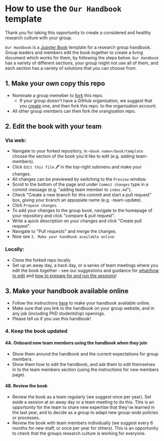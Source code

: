 # How to use the `Our Handbook` template

Thank you for taking this opportunity to create a considered and healthy research culture with your group.

`Our Handbook` is a [Jupyter Book](http://jupyterbook.org/) template for a research group handbook. 
Group leaders and members edit the book together to create a living document which works for them, by following the steps below. 
`Our Handbook` has a variety of different sections, your group might not use all of them, and each section has a variety of solutions that you can choose from.

## 1. Make your own copy this repo

* Nominate a group memeber to
[fork](https://docs.github.com/en/pull-requests/collaborating-with-pull-requests/working-with-forks/about-forks)
this repo.
	* If your group doesn't have a GitHub organisation, we suggest that
you [create](https://docs.github.com/en/organizations/collaborating-with-groups-in-organizations/creating-a-new-organization-from-scratch) one, and then fork this repo. to the organisation account.
* All other group members can then fork the orangisation repo. 

## 2. Edit the book with your team

### Via web:

* Navigate to your forked repository, in `<book name>/book/template` choose the section of the book you'd like to edit (e.g. adding team-members).
* Click `Edit this file` 🖊 in the top-right submenu and make your changes.
* All changes can be previewed by switching to the `Preview` window.
* Scroll to the bottom of the page and under `Commit changes` type in a commit message (e.g. "adding team member to `index.md`").
* Check "Create a new branch for this commit and start a pull request" box, giving your branch an appopiate name (e.g. <my-inital>-team-update).
* Click `Propose changes`.
* To add your changes to the group book, navigate to the homepage of your repository and click "compare & pull request".
* Write a quick description on your changes and click "Create pull request".
* Navigate to "Pull requests" and merge the changes.
* Now see `3. Make your handbook available online`

### Locally:
* Clone the forked repo locally
* Set up an away day, a hack day, or a series of team meetings where you edit the book together - see our suggestions and guidance for [what/how to edit](../contributing) and [how to prepare for and run the sessions](editing-together)!
<!-- TODO: Make a guide to handbook hack days: preparations for organisers, instructions for members, etc, i.e. install VS code, add jupyterbook plugin, etc - and link here  see our [guide to handbook hack days](hack-day)-->

## 3. Make your handbook available online

<!-- TODO: add link below-->
* Follow the instructions [here](put-online) to make your handbook available online.
* Make sure that you link to the handbook on your group website, and in any job (including PhD studentship) openings.
* Please tell us if you use this handbook! 

### 4. Keep the book updated

#### 4A. Onboard new team members using the handbook when they join

* Show them around the handbook and the current expectations for group members.
* Show them how to edit the handbook, and ask them to edit themselves in to the team members section (using the instructions for new members page).

#### 4B. Review the book

* Review the book as a team regularly (we suggest once per year). Set aside a session at an away day or a team meeting to do this. This is an opportunity for the team to share new expertise that they've learned in the last year, and to decide as a group to adapt new group-wide policies or processes.
* Review the book with team members individually (we suggest every 6 months for new staff, or once per year for others). This is an opportunity to check that the groups research culture is working for everyone.
